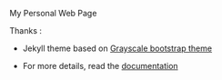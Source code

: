 My Personal Web Page




Thanks :

* Jekyll theme based on [Grayscale bootstrap theme ](http://ironsummitmedia.github.io/startbootstrap-grayscale/)

* For more details, read the [documentation](http://jekyllrb.com/)
